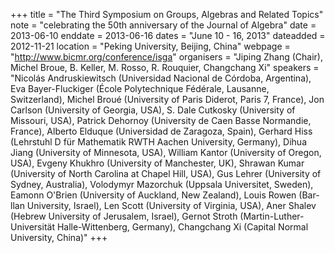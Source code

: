 +++
title = "The Third Symposium on Groups, Algebras and Related Topics"
note = "celebrating the 50th anniversary of the Journal of Algebra"
date = 2013-06-10
enddate = 2013-06-16
dates = "June 10 - 16, 2013"
dateadded = 2012-11-21
location = "Peking University, Beijing, China"
webpage = "http://www.bicmr.org/conference/isga"
organisers = "Jiping Zhang (Chair), Michel Broue, B. Keller, M. Rosso, R. Rouquier, Changchang Xi"
speakers = "Nicolás Andruskiewitsch (Universidad Nacional de Córdoba, Argentina), Eva Bayer-Fluckiger (École Polytechnique Fédérale, Lausanne, Switzerland), Michel Broué (University of Paris Diderot, Paris 7, France), Jon Carlson (University of Georgia, USA), S. Dale Cutkosky (University of Missouri, USA), Patrick Dehornoy (University de Caen Basse Normandie, France), Alberto Elduque (Universidad de Zaragoza, Spain), Gerhard Hiss (Lehrstuhl D für Mathematik RWTH Aachen University, Germany), Dihua Jiang (University of Minnesota, USA), William Kantor (University of Oregon, USA), Evgeny Khukhro (University of Manchester, UK), Shrawan Kumar (University of North Carolina at Chapel Hill, USA), Gus Lehrer (University of Sydney, Australia), Volodymyr Mazorchuk (Uppsala Universitet, Sweden), Eamonn O'Brien (University of Auckland, New Zealand), Louis Rowen (Bar-llan University, Israel), Len Scott (University of Virginia, USA), Aner Shalev (Hebrew University of Jerusalem, Israel), Gernot Stroth (Martin-Luther-Universität Halle-Wittenberg, Germany), Changchang Xi (Capital Normal University, China)"
+++
